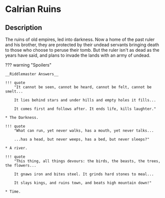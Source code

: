 # Calrian Ruins

## Description

The ruins of old empires, led into darkness. Now a home of the past ruler and his brother, they are protected by their undead servants bringing death to those who choose to peruse their tomb. But the ruler isn't as dead as the years have said, and plans to invade the lands with an army of undead.

??? warning "Spoilers"

    __Riddlemaster Answers__

    !!! quote
        "It cannot be seen, cannot be heard, cannot be felt, cannot be smelt...

        It lies behind stars and under hills and empty holes it fills...

        It comes first and follows after. It ends life, kills laughter."

    * The Darkness.

    !!! quote
        "What can run, yet never walks, has a mouth, yet never talks...

        ...has a head, but never weeps, has a bed, but never sleeps?"

    * A river.

    !!! quote
        "This thing, all things devours: the birds, the beasts, the trees, the flowers...

        It gnaws iron and bites steel. It grinds hard stones to meal...

        It slays kings, and ruins town, and beats high mountain down!"

    * Time.